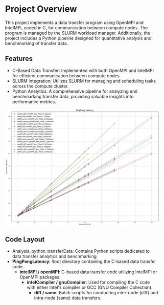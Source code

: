 # Project Overview

This project implements a data transfer program using OpenMPI and IntelMPI, coded in C, for communication between compute nodes. The program is managed by the SLURM workload manager. Additionally, the project includes a Python pipeline designed for quantitative analysis and benchmarking of transfer data.

## Features

- C-Based Data Transfer: Implemented with both OpenMPI and IntelMPI for efficient communication between compute nodes.
- SLURM Integration: Utilizes SLURM for managing and scheduling tasks across the compute cluster.
- Python Analytics: A comprehensive pipeline for analyzing and benchmarking transfer data, providing valuable insights into performance metrics.

![Combined Result](combinedResult.png)

## Code Layout

- Analysis_python_transferData: Contains Python scripts dedicated to data transfer analytics and benchmarking.
- **PingPongLatency**: Root directory containing the C-based data transfer code.
    - **intelMPI / openMPI**: C-based data transfer code utilizing IntelMPI or OpenMPI packages.
        - **intelCompiler / gnuCompiler**: Used for compiling the C code with either Intel's compiler or GCC (GNU Compiler Collection).
            - **diff / same**: Batch scripts for conducting inter-node (diff) and intra-node (same) data transfers.
